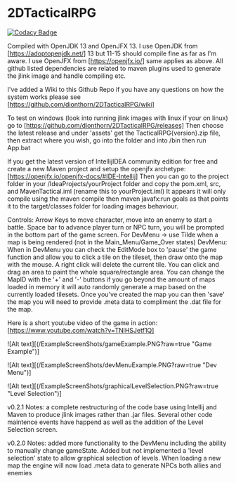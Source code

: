# 2DTacticalRPG

[![Codacy Badge](https://api.codacy.com/project/badge/Grade/e02ce09553a5481092fd7ed8398a0593)](https://app.codacy.com/manual/dionthorn/2DTacticalRPG?utm_source=github.com&utm_medium=referral&utm_content=dionthorn/2DTacticalRPG&utm_campaign=Badge_Grade_Dashboard)

Compiled with OpenJDK 13 and OpenJFX 13.
I use OpenJDK from [https://adoptopenjdk.net/] 13 but 11-15 should compile fine as far as I'm aware.
I use OpenJFX from [https://openjfx.io/] same applies as above.
All github listed dependencies are related to maven plugins used to generate the jlink image and handle compiling etc.

I've added a Wiki to this Github Repo if you have any questions on how the system works please see [https://github.com/dionthorn/2DTacticalRPG/wiki]

To test on windows (look into running jlink images with linux if your on linux) go to [https://github.com/dionthorn/2DTacticalRPG/releases]
Then choose the latest release and under 'assets' get the TacticalRPG{version}.zip file, then extract where you wish, go into the folder and into /bin then run App.bat

If you get the latest version of IntellijIDEA community edition for free and create a new Maven project and setup the openjfx archetype: [https://openjfx.io/openjfx-docs/#IDE-Intellij]
Then you can go to the project folder in your /IdeaProjects/yourProject folder and copy the pom.xml, src, and MavenTactical.iml (rename this to yourProject.iml) It appears it will only compile using the maven compile then maven javafx:run goals as that points it to the target/classes folder for loading images behaviour.

Controls: 
	Arrow Keys to move character, move into an enemy to start a battle.
	Space bar to advance player turn or NPC turn, you will be prompted in the bottom part of the game screen.
	For DevMenu -> use Tilde when a map is being rendered (not in the Main_Menu/Game_Over states)
DevMenu: 
	When in DevMenu you can check the EditMode box to 'pause' the game function and allow you to click a tile on the tileset, then draw onto the map with the mouse. A right click will delete the current tile. You can click and drag an area to paint the whole square/rectangle area.
	You can change the MapID with the '+' and '-' buttons if you go beyond the amount of maps loaded in memory it will auto randomly generate a map based on the currently loaded tilesets. Once you've created the map you can then 'save' the map you will need to provide .meta data to compliment the .dat file for the map.

Here is a short youtube video of the game in action: [https://www.youtube.com/watch?v=TNlHSJetf1Q]

![Alt text][(/ExampleScreenShots/gameExample.PNG?raw=true "Game Example")]

![Alt text][(/ExampleScreenShots/devMenuExample.PNG?raw=true "Dev Menu")]

![Alt text][(/ExampleScreenShots/graphicalLevelSelection.PNG?raw=true "Level Selection")]

v0.2.1 Notes: a complete restructuring of the code base using Intellij and Maven to produce jlink images rather than .jar files. Several other code maintence events have happend as well as the addition of the Level Selection screen.

v0.2.0 Notes: added more functionality to the DevMenu including the ability to manually change gameState. 
	Added but not implemented a 'level selection' state to allow graphical selection of levels.
	When loading a new map the engine will now load .meta data to generate NPCs both allies and enemies
